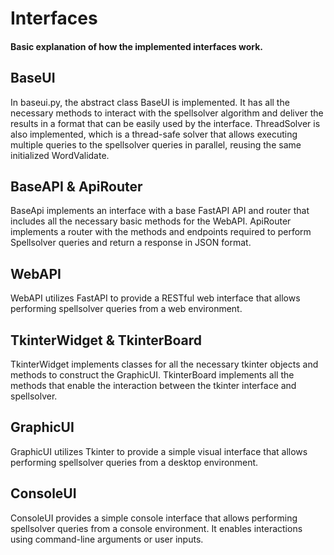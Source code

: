 # Interfaces

#### Basic explanation of how the implemented interfaces work.


## BaseUI
In baseui.py, the abstract class BaseUI is implemented. It has all the necessary methods to interact with the spellsolver algorithm and deliver the results in a format that can be easily used by the interface. ThreadSolver is also implemented, which is a thread-safe solver that allows executing multiple queries to the spellsolver queries in parallel, reusing the same initialized WordValidate.

## BaseAPI & ApiRouter
BaseApi implements an interface with a base FastAPI API and router that includes all the necessary basic methods for the WebAPI. ApiRouter implements a router with the methods and endpoints required to perform Spellsolver queries and return a response in JSON format.

## WebAPI
WebAPI utilizes FastAPI to provide a RESTful web interface that allows performing spellsolver queries from a web environment.

## TkinterWidget & TkinterBoard
TkinterWidget implements classes for all the necessary tkinter objects and methods to construct the GraphicUI. TkinterBoard implements all the methods that enable the interaction between the tkinter interface and spellsolver.

## GraphicUI
GraphicUI utilizes Tkinter to provide a simple visual interface that allows performing spellsolver queries from a desktop environment.

## ConsoleUI
ConsoleUI provides a simple console interface that allows performing spellsolver queries from a console environment. It enables interactions using command-line arguments or user inputs.
